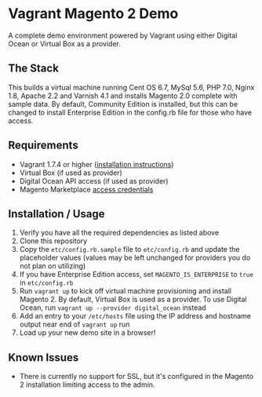 # Vagrant Magento 2 Demo

A complete demo environment powered by Vagrant using either Digital Ocean or Virtual Box as a provider.

## The Stack
This builds a virtual machine running Cent OS 6.7, MySql 5.6, PHP 7.0, Nginx 1.8, Apache 2.2 and Varnish 4.1 and installs Magento 2.0 complete with sample data. By default, Community Edition is installed, but this can be changed to install Enterprise Edition in the config.rb file for those who have access.

## Requirements

* Vagrant 1.7.4 or higher ([installation instructions](https://www.vagrantup.com/docs/installation/))
* Virtual Box (if used as provider)
* Digital Ocean API access (if used as provider)
* Magento Marketplace [access credentials](http://devdocs.magento.com/guides/v2.0/install-gde/prereq/connect-auth.html#auth-get)

## Installation / Usage

1. Verify you have all the required dependencies as listed above
2. Clone this repository
3. Copy the `etc/config.rb.sample` file to `etc/config.rb` and update the placeholder values (values may be left unchanged for providers you do not plan on utilizing)
4. If you have Enterprise Edition access, set `MAGENTO_IS_ENTERPRISE` to `true` in `etc/config.rb`
4. Run `vagrant up` to kick off virtual machine provisioning and install Magento 2. By default, Virtual Box is used as a provider. To use Digital Ocean, run `vagrant up --provider digital_ocean` instead
5. Add an entry to your `/etc/hosts` file using the IP address and hostname output near end of `vagrant up` run
6. Load up your new demo site in a browser!

## Known Issues

* There is currently no support for SSL, but it's configured in the Magento 2 installation limiting access to the admin.
